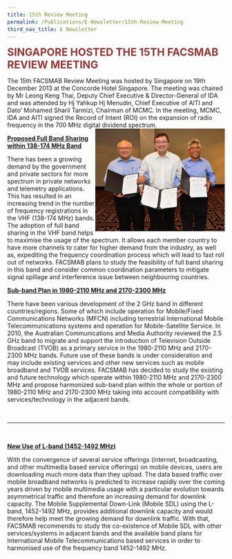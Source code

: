 ```yaml
---
title: 15th Review Meeting
permalink: /Publications/E-Newsletter/15th-Review-Meeting
third_nav_title: E Newsletter
---
```

<div class="container container--mw1280">
   <span style="color: #953734;"><strong><span style="font-size: 24px;">SINGAPORE HOSTED THE 15TH FACSMAB REVIEW MEETING</span></strong></span>
   <p>The 15th FACSMAB Review Meeting was hosted by Singapore on 19th December 2013 at the Concorde Hotel Singapore. The meeting was chaired by Mr Leong Keng Thai, Deputy Chief Executive &amp; Director-General of IDA and was  attended by Hj Yahkup Hj Menudin, Chief Executive of AITI and Dato’ Mohamed Sharil Tarmizi, Chairman of MCMC. In the meeting, MCMC, IDA and AITI signed the Record of Intent (ROI) on the expansion of radio frequency in the 700 MHz digital dividend spectrum.<img height="237" alt="Signing of ROI " width="300" src="/assets/images/Signing-of-ROI-on-700-MHz-Band-Photo-300x237.jpg?la=en&amp;hash=A2ECBEF21C501D25D22BE4F71F3BDBF36988EBF1" style="float: right;"></p>
   <p><span style="text-decoration: underline;"><strong>Proposed Full Band Sharing within 138-174 MHz Band</strong></span></p>
   <p>There has been a growing demand by the government and private sectors for more spectrum in private networks and telemetry applications. This has resulted in an increasing trend in the number of frequency registrations in the VHF (138-174 MHz) bands. The adoption of full band sharing in the VHF band helps to maximise the usage of the spectrum. It allows each member country to have more channels to cater for higher demand from the industry, as well as, expediting the frequency coordination process which will lead to fast roll out of networks. FACSMAB plans to study the feasibility of full band sharing in this band and consider common coordination parameters to mitigate signal spillage and interference issue between neighbouring countries.</p>
   <p><span style="text-decoration: underline;"><strong>Sub-band Plan in 1980-2110 MHz and 2170-2300 MHz</strong></span></p>
   <p>There have been various development of the 2 GHz band in different countries/regions. Some of which include operation for Mobile/Fixed Communications Networks (MFCN) including terrestrial International Mobile Telecommunications systems and operation for Mobile-Satellite Service. In 2010, the Australian Communications and Media Authority reviewed the 2.5 GHz band to migrate and support the introduction of Television Outside Broadcast (TVOB) as a primary service in the 1980-2110 MHz and 2170-2300 MHz bands. Future use of these bands is under consideration and may include existing services and other new services such as mobile broadband and TVOB services. FACSMAB has decided to study the existing and future technology which operate within 1980-2110 MHz and 2170-2300 MHz and propose harmonized sub-band plan within the whole or portion of 1980-2110 MHz and 2170-2300 MHz taking into account compatibility with services/technology in the adjacent bands.</p>
   <p>&nbsp;</p>
   <hr>
   <p>&nbsp;</p>
   <p><span style="text-decoration: underline;"><strong>New Use of L-band (1452-1492 MHz)</strong></span> </p>
   <p>With the convergence of several service offerings (internet, broadcasting, and other multimedia based service offerings) on mobile devices, users are downloading much more data than they upload. The data based traffic over mobile broadband networks is predicted to increase rapidly over the coming years driven by mobile multimedia usage with a particular evolution towards asymmetrical traffic and therefore an increasing demand for downlink capacity. The Mobile Supplemental Down-Link (Mobile SDL) using the L-band, 1452-1492 MHz, provides additional downlink capacity and would therefore help meet the growing demand for downlink traffic. With that, FACSMAB recommends to study the co-existence of Mobile SDL with other services/systems in adjacent bands and the available band plans for International Mobile Telecommunications based services in order to harmonised use of the frequency band 1452-1492 MHz.</p>
</div>